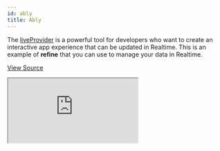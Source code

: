 ```yaml
---
id: ably
title: Ably
---
```


The [liveProvider](/docs/guides-and-concepts/real-time/) is a powerful tool for developers who want to create an interactive app experience that can be updated in Realtime. This is an example of **refine** that you can use to manage your data in Realtime.

[View Source](https://github.com/pankod/refine/tree/master/examples/ably)

<iframe src="https://codesandbox.io/embed/refine-ably-example-9swpp?autoresize=1&fontsize=14&module=%2Fsrc%2FApp.tsx&theme=dark&view=preview"
    style={{width: "100%", height:"80vh", border: "0px", borderRadius: "8px", overflow:"hidden"}}
    title="refine-ably-example"
    allow="accelerometer; ambient-light-sensor; camera; encrypted-media; geolocation; gyroscope; hid; microphone; midi; payment; usb; vr; xr-spatial-tracking"
    sandbox="allow-forms allow-modals allow-popups allow-presentation allow-same-origin allow-scripts"
></iframe>
